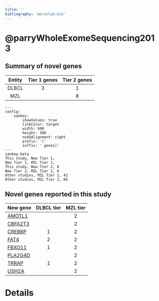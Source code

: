 ```yaml
---
title: ''
bibliography: 'morinlab.bib'
---
```


# @parryWholeExomeSequencing2013
## Summary of novel genes

|Entity| Tier 1 genes| Tier 2 genes|
|:-:|:-:|:-:|
|DLBCL|3|1|
|MZL||8|
```mermaid
---
config:
    sankey:
        showValues: true
        linkColor: target
        width: 600
        height: 300
        nodeAlignment: right
        prefix: '('
        suffix: ' genes)'
---
sankey-beta
This study, New Tier 1, 
New Tier 1, MZL Tier 1, 
This study, New Tier 2, 8
New Tier 2, MZL Tier 2, 8
Other studies, MZL Tier 1, 42
Other studies, MZL Tier 2, 66
```


## Novel genes reported in this study

|New gene|DLBCL tier|MZL tier|
|:-|:-:|:-:|
|[AMOTL1](AMOTL1)| |2 |
|[CBFA2T3](CBFA2T3)| |2 |
|[CREBBP](CREBBP)|1 |2 |
|[FAT4](FAT4)|2 |2 |
|[FBXO11](FBXO11)|1 |2 |
|[PLA2G4D](PLA2G4D)| |2 |
|[TRRAP](TRRAP)|1 |2 |
|[USH2A](USH2A)| |2 |

# Details

